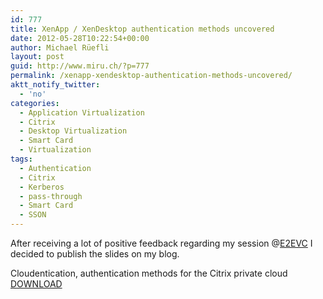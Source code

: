 ```yaml
---
id: 777
title: XenApp / XenDesktop authentication methods uncovered
date: 2012-05-28T10:22:54+00:00
author: Michael Rüefli
layout: post
guid: http://www.miru.ch/?p=777
permalink: /xenapp-xendesktop-authentication-methods-uncovered/
aktt_notify_twitter:
  - 'no'
categories:
  - Application Virtualization
  - Citrix
  - Desktop Virtualization
  - Smart Card
  - Virtualization
tags:
  - Authentication
  - Citrix
  - Kerberos
  - pass-through
  - Smart Card
  - SSON
---
```

After receiving a lot of positive feedback regarding my session @<a href="http://www.e2evc.com" target="_blank">E2EVC</a> I decided to publish the slides on my blog.

Cloudentication, authentication methods for the Citrix private cloud <a title="Cloudentication, authentication methods for the Citrix private cloud" href="http://www.miru.ch/wp-content/uploads/2012/05/E2EVC-Vienna-Cloudentication.pptx" target="_blank">DOWNLOAD</a>